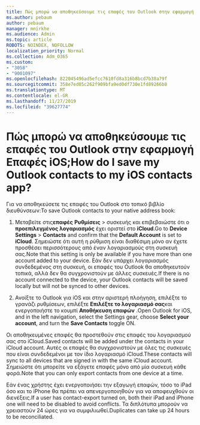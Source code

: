 ```yaml
---
title: Πώς μπορώ να αποθηκεύσουμε τις επαφές του Outlook στην εφαρμογή Επαφές iOS;
ms.author: pebaum
author: pebaum
manager: mnirkhe
ms.audience: Admin
ms.topic: article
ROBOTS: NOINDEX, NOFOLLOW
localization_priority: Normal
ms.collection: Adm_O365
ms.custom:
- "3058"
- "9001097"
ms.openlocfilehash: 822045496ad5efcc7610fd8a316b8bcd7b38a79f
ms.sourcegitcommit: 358e7ed05c262f909bfa9ed0df730e1fd89266b8
ms.translationtype: MT
ms.contentlocale: el-GR
ms.lasthandoff: 11/27/2019
ms.locfileid: "39627774"
---
```

# <a name="how-do-i-save-my-outlook-contacts-to-my-ios-contacts-app"></a><span data-ttu-id="fb79c-102">Πώς μπορώ να αποθηκεύσουμε τις επαφές του Outlook στην εφαρμογή Επαφές iOS;</span><span class="sxs-lookup"><span data-stu-id="fb79c-102">How do I save my Outlook contacts to my iOS contacts app?</span></span>

<span data-ttu-id="fb79c-103">Για να αποθηκεύσετε τις επαφές του Outlook στο τοπικό βιβλίο διευθύνσεων:</span><span class="sxs-lookup"><span data-stu-id="fb79c-103">To save Outlook contacts to your native address book:</span></span>
 
1. <span data-ttu-id="fb79c-104">Μεταβείτε στις**επαφές** **Ρυθμίσεις** > συσκευής και επιβεβαιώστε ότι ο **προεπιλεγμένος λογαριασμός** έχει οριστεί στο **iCloud**.</span><span class="sxs-lookup"><span data-stu-id="fb79c-104">Go to **Device Settings** > **Contacts** and confirm that the **Default Account** is set to **iCloud**.</span></span> <span data-ttu-id="fb79c-105">Σημειώστε ότι αυτή η ρύθμιση είναι διαθέσιμη μόνο αν έχετε προσθέσει περισσότερους από έναν λογαριασμούς στη συσκευή σας.</span><span class="sxs-lookup"><span data-stu-id="fb79c-105">Note that this setting is only be available if you have more than one account added to your device.</span></span> <span data-ttu-id="fb79c-106">Εάν δεν υπάρχει λογαριασμός συνδεδεμένος στη συσκευή, οι επαφές του Outlook θα αποθηκευτούν τοπικά, αλλά δεν θα συγχρονιστούν με άλλες συσκευές.</span><span class="sxs-lookup"><span data-stu-id="fb79c-106">If there is no account connected to the device, your Outlook contacts will be saved locally but will not be synced to other devices.</span></span>
 
2. <span data-ttu-id="fb79c-107">Ανοίξτε το Outlook για iOS και στην αριστερή πλοήγηση, επιλέξτε το γρανάζι ρυθμίσεων, επιλέξτε **Επιλέξτε το λογαριασμό σας**και ενεργοποιήστε το κουμπί **Αποθήκευση επαφών** .</span><span class="sxs-lookup"><span data-stu-id="fb79c-107">Open Outlook for iOS, and in the left navigation, select the Settings gear, choose **Select your account**, and turn the **Save Contacts** toggle ON.</span></span>
 
<span data-ttu-id="fb79c-108">Οι αποθηκευμένες επαφές θα προστεθούν στις επαφές του λογαριασμού σας στο iCloud.</span><span class="sxs-lookup"><span data-stu-id="fb79c-108">Saved contacts will be added under the contacts in your iCloud account.</span></span> <span data-ttu-id="fb79c-109">Αυτές οι επαφές θα συγχρονιστούν με όλες τις συσκευές που είναι συνδεδεμένοι με τον ίδιο λογαριασμό iCloud.</span><span class="sxs-lookup"><span data-stu-id="fb79c-109">These contacts will sync to all devices that are signed in with the same iCloud account.</span></span> <span data-ttu-id="fb79c-110">Σημειώστε ότι μπορείτε να εξάγετε επαφές μόνο από μία συσκευή κάθε φορά.</span><span class="sxs-lookup"><span data-stu-id="fb79c-110">Note that you can only export contacts from one device at a time.</span></span>
 
<span data-ttu-id="fb79c-111">Εάν ένας χρήστης έχει ενεργοποιήσει την εξαγωγή επαφών, τόσο το iPad όσο και το iPhone θα πρέπει να απενεργοποιηθούν για να αποφευχθούν οι διενέξεις.</span><span class="sxs-lookup"><span data-stu-id="fb79c-111">If a user has contact-export turned on, both their iPad and iPhone one will need to be disabled to avoid conflicts.</span></span> <span data-ttu-id="fb79c-112">Τα διπλότυπα μπορούν να χρειαστούν 24 ώρες για να συμφιλιωθεί.</span><span class="sxs-lookup"><span data-stu-id="fb79c-112">Duplicates can take up 24 hours to be reconciliated.</span></span>